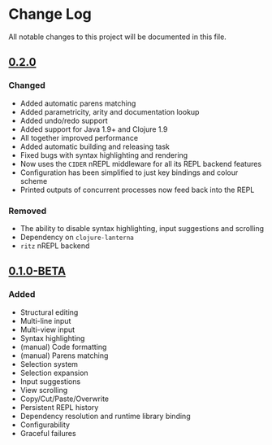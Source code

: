 # Change Log
All notable changes to this project will be documented in this file.
## [0.2.0] 
### Changed
- Added automatic parens matching
- Added parametricity, arity and documentation lookup
- Added undo/redo support
- Added support for Java 1.9+ and Clojure 1.9 
- All together improved performance 
- Added automatic building and releasing task
- Fixed bugs with syntax highlighting and rendering
- Now uses the `CIDER` nREPL middleware for all its REPL backend features
- Configuration has been simplified to just key bindings and colour scheme
- Printed outputs of concurrent processes now feed back into the REPL

### Removed
- The ability to disable syntax highlighting, input suggestions and scrolling
- Dependency on `clojure-lanterna`
- `ritz` nREPL backend

## [0.1.0-BETA]   
### Added
- Structural editing
- Multi-line input
- Multi-view input
- Syntax highlighting
- (manual) Code formatting
- (manual) Parens matching
- Selection system
- Selection expansion
- Input suggestions
- View scrolling
- Copy/Cut/Paste/Overwrite
- Persistent REPL history
- Dependency resolution and runtime library binding
- Configurability
- Graceful failures

[0.2.0]: https://github.com/AvramRobert/omnia/releases/tag/0.2.0
[0.1.0-BETA]: https://github.com/AvramRobert/omnia/releases/tag/0.1.0-BETA
